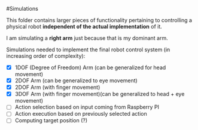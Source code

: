 #Simulations

This folder contains larger pieces of functionality pertaining to controlling a physical robot __independent of the actual implementation__ of it.

I am simulating a __right arm__ just because that is my dominant arm.

Simulations needed to implement the final robot control system (in increasing order of complexity):

- [x] 1DOF (Degree of Freedom) Arm (can be generalized for head movement)
- [x] 2DOF Arm (can be generalized to eye movement)
- [x] 2DOF Arm (with finger movement) 
- [x] 3DOF Arm (with finger movement)(can be generalized to head + eye movement)
- [ ] Action selection based on input coming from Raspberry PI
- [ ] Action execution based on previously selected action
- [ ] Computing target position (?)